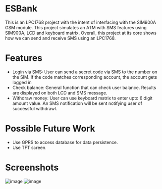 # ESBank

This is an LPC1768 project with the intent of interfacing with the SIM900A GSM module. This project simulates an ATM with SMS features using SIM900A, LCD and keyboard matrix. Overall, this project at its core shows how we can send and receive SMS using an LPC1768.

# Features

* Login via SMS: User can send a secret code via SMS to the number on the SIM. If the code matches corresponding account, the account gets logged in
* Check balance: General function that can check user balance. Results are displayed on both LCD and SMS message.
* Withdraw money: User can use keyboard matrix to enter upto 6 digit amount value. An SMS notification will be sent notifying user of successful withdrawl.

# Possible Future Work

* Use GPRS to access database for data persistence.
* Use TFT screen.

# Screenshots

![image](https://github.com/Skryptonyte/ESBank/assets/40635533/ab200bd7-1353-4682-b2a3-00b9d03af4e4)
![image](https://github.com/Skryptonyte/ESBank/assets/40635533/a6b77003-e7a6-43a7-9ca6-f78196bd5cbc)
